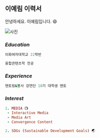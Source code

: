 ## 이예림 이력서

안녕하세요. 이예림입니다. 😄

![사진](https://user-images.githubusercontent.com/100740625/156895556-b5fbfdfa-0bde-4e6f-93bf-17b93fbfd3e3.JPEG)


### *Education*
```ruby
이화여자대학교 22학번

융합콘텐츠학 전공
```
### *Experience*
```ruby
멘토링&봉사 강연단 10기 대학생 멘토
```
### *Interest*
```ruby
1. MEDIA 📺
 - Interactive Media 
 - Media Art
 - Convergence Content

2. SDGs (Sustainable Development Goals) 🌏
```
